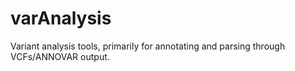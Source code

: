 # varAnalysis
Variant analysis tools, primarily for annotating and parsing through VCFs/ANNOVAR output.
